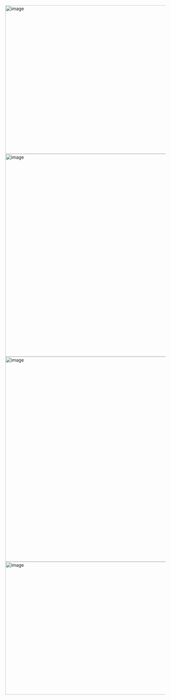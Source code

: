 <img width="1366" height="466" alt="image" src="https://github.com/user-attachments/assets/359ba2c3-b434-415e-ab0e-a84ebb7fc0ad" />

<img width="1366" height="636" alt="image" src="https://github.com/user-attachments/assets/2c1afbb3-b9f4-404b-a5a3-e8f877193ba8" />

<img width="1366" height="643" alt="image" src="https://github.com/user-attachments/assets/733d7e68-09b7-4ed1-acad-2ccf2694d9d6" />

<img width="1366" height="417" alt="image" src="https://github.com/user-attachments/assets/a016e9c2-a659-41b4-8cc7-921f2a83afb3" />
